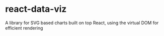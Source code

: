 # react-data-viz
A library for SVG based charts built on top React, using the virtual DOM for efficient rendering
